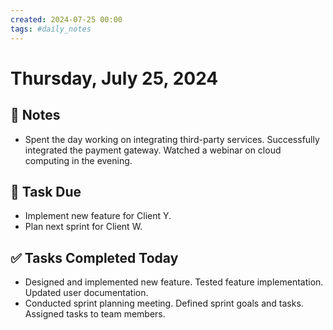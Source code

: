 ```yaml
---
created: 2024-07-25 00:00
tags: #daily_notes
---
```


# Thursday, July 25, 2024

## 📓 Notes
- Spent the day working on integrating third-party services. Successfully integrated the payment gateway. Watched a webinar on cloud computing in the evening.

## 📅 Task Due
- Implement new feature for Client Y.
- Plan next sprint for Client W.

## ✅ Tasks Completed Today
- Designed and implemented new feature. Tested feature implementation. Updated user documentation.
- Conducted sprint planning meeting. Defined sprint goals and tasks. Assigned tasks to team members.